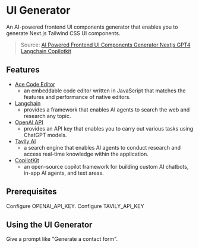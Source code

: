 # UI Generator

An AI-powered frontend UI components generator that enables you to generate Next.js Tailwind CSS UI components.

> Source: [AI Powered Frontend UI Components Generator Nextjs GPT4 Langchain Copilotkit](https://dev.to/tcms/ai-powered-frontend-ui-components-generator-nextjs-gpt4-langchain-copilotkit-1hac)

## Features

- [Ace Code Editor](https://ace.c9.io/)
  - an embeddable code editor written in JavaScript that matches the features and performance of native editors.
- [Langchain](https://www.langchain.com/)
  - provides a framework that enables AI agents to search the web and research any topic.
- [OpenAI API](https://platform.openai.com/)
  - provides an API key that enables you to carry out various tasks using ChatGPT models.
- [Tavily AI](https://tavily.com/)
  - a search engine that enables AI agents to conduct research and access real-time knowledge within the application.
- [CopilotKit](https://www.copilotkit.ai/)
  - an open-source copilot framework for building custom AI chatbots, in-app AI agents, and text areas.

## Prerequisites

Configure OPENAI_API_KEY.
Configure TAVILY_API_KEY

## Using the UI Generator

Give a prompt like "Generate a contact form".
